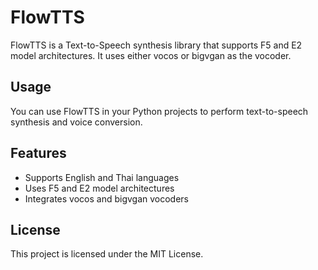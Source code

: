 # FlowTTS

FlowTTS is a Text-to-Speech synthesis library that supports F5 and E2 model architectures. It uses either vocos or bigvgan as the vocoder.

## Usage

You can use FlowTTS in your Python projects to perform text-to-speech synthesis and voice conversion.

## Features

- Supports English and Thai languages
- Uses F5 and E2 model architectures
- Integrates vocos and bigvgan vocoders

## License

This project is licensed under the MIT License.
